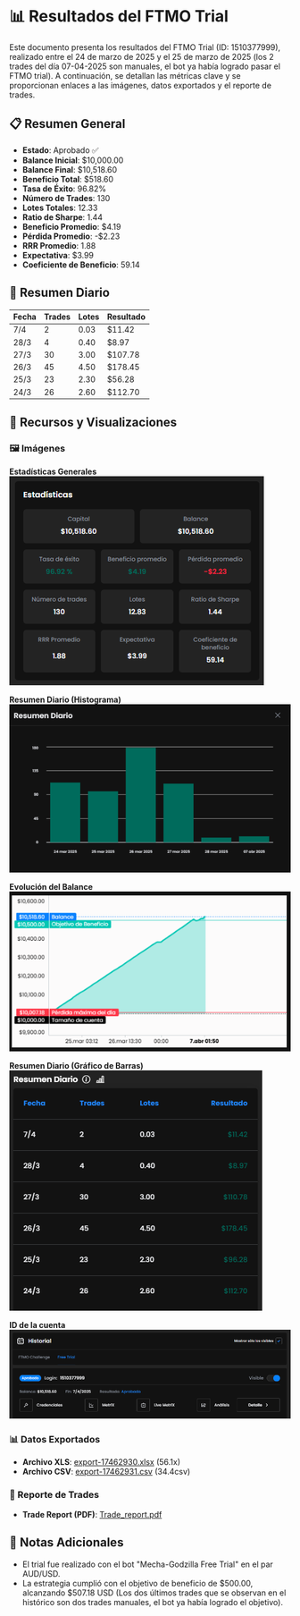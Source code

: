 # 📊 Resultados del FTMO Trial

Este documento presenta los resultados del FTMO Trial (ID: 1510377999), realizado entre el 24 de marzo de 2025 y el 25 de marzo de 2025 (los 2 trades del día 07-04-2025 son manuales, el bot ya había logrado pasar el FTMO trial). A continuación, se detallan las métricas clave y se proporcionan enlaces a las imágenes, datos exportados y el reporte de trades.

## 📋 Resumen General
- **Estado**: Aprobado ✅
- **Balance Inicial**: $10,000.00
- **Balance Final**: $10,518.60
- **Beneficio Total**: $518.60
- **Tasa de Éxito**: 96.82%
- **Número de Trades**: 130
- **Lotes Totales**: 12.33
- **Ratio de Sharpe**: 1.44
- **Beneficio Promedio**: $4.19
- **Pérdida Promedio**: -$2.23
- **RRR Promedio**: 1.88
- **Expectativa**: $3.99
- **Coeficiente de Beneficio**: 59.14

## 📅 Resumen Diario
| Fecha   | Trades | Lotes | Resultado  |
|---------|--------|-------|------------|
| 7/4     | 2      | 0.03  | $11.42     |
| 28/3    | 4      | 0.40  | $8.97      |
| 27/3    | 30     | 3.00  | $107.78    |
| 26/3    | 45     | 4.50  | $178.45    |
| 25/3    | 23     | 2.30  | $56.28     |
| 24/3    | 26     | 2.60  | $112.70    |

## 📁 Recursos y Visualizaciones
### 🖼️ Imágenes
**Estadísticas Generales**  
![Estadísticas Generales](Simulaciones%20y%20optimizaciones/03.png)

**Resumen Diario (Histograma)**  
![Resumen Diario Histograma](Simulaciones%20y%20optimizaciones/04.png)

**Evolución del Balance**  
![Evolución del Balance](Simulaciones%20y%20optimizaciones/05.png)

**Resumen Diario (Gráfico de Barras)**  
![Resumen Diario Gráfico de Barras](Simulaciones%20y%20optimizaciones/06.png)

**ID de la cuenta**  
![Métricas Adicionales](Simulaciones%20y%20optimizaciones/07.png)

### 📊 Datos Exportados
- **Archivo XLS**: [export-17462930.xlsx](Simulaciones%20y%20optimizaciones/export-1746293056.xlsx) (56.1x)
- **Archivo CSV**: [export-17462931.csv](Simulaciones%20y%20optimizaciones/export-1746293134.csv) (34.4csv)

### 📜 Reporte de Trades
- **Trade Report (PDF)**: [Trade_report.pdf](Simulaciones%20y%20optimizaciones/Trade_report.pdf)

## 📝 Notas Adicionales
- El trial fue realizado con el bot "Mecha-Godzilla Free Trial" en el par AUD/USD.
- La estrategia cumplió con el objetivo de beneficio de $500.00, alcanzando $507.18 USD (Los dos últimos trades que se observan en el histórico son dos trades manuales, el bot ya había logrado el objetivo).